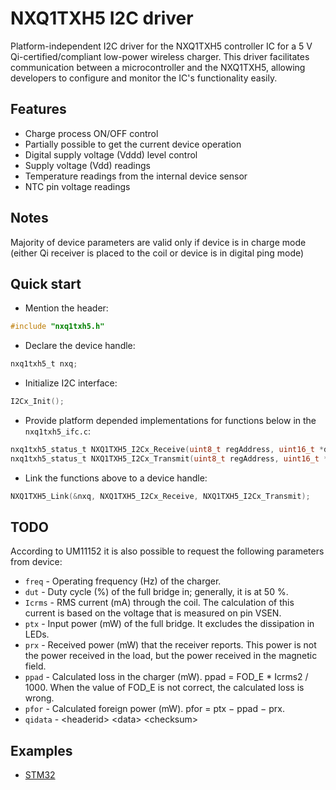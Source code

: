 # NXQ1TXH5 I2C driver
Platform-independent I2C driver for the NXQ1TXH5 controller IC for a 5 V Qi-certified/compliant low-power wireless charger. 
This driver facilitates communication between a microcontroller and the NXQ1TXH5, allowing developers to configure and monitor the IC's functionality easily.

## Features
* Charge process ON/OFF control
* Partially possible to get the current device operation
* Digital supply voltage (Vddd) level control
* Supply voltage (Vdd) readings
* Temperature readings from the internal device sensor
* NTC pin voltage readings

## Notes
Majority of device parameters are valid only if device is in charge mode (either Qi receiver is placed to the coil or device is in digital ping mode)

## Quick start
* Mention the header:
```C
#include "nxq1txh5.h"
```
* Declare the device handle:
```C
nxq1txh5_t nxq;
```
* Initialize I2C interface:
```C
I2Cx_Init();
```
* Provide platform depended implementations for functions below in the `nxq1txh5_ifc.c`:
```C
nxq1txh5_status_t NXQ1TXH5_I2Cx_Receive(uint8_t regAddress, uint16_t *data);
nxq1txh5_status_t NXQ1TXH5_I2Cx_Transmit(uint8_t regAddress, uint16_t *data);
```
* Link the functions above to a device handle:
```C
NXQ1TXH5_Link(&nxq, NXQ1TXH5_I2Cx_Receive, NXQ1TXH5_I2Cx_Transmit);
```

## TODO
According to UM11152 it is also possible to request the following parameters from device:
* `freq` - Operating frequency (Hz) of the charger.
* `dut` - Duty cycle (%) of the full bridge in; generally, it is at 50 %.
* `Icrms` - RMS current (mA) through the coil. The calculation of this current is based on the
voltage that is measured on pin VSEN.
* `ptx` - Input power (mW) of the full bridge. It excludes the dissipation in LEDs.
* `prx` - Received power (mW) that the receiver reports. This power is not the power received in
the load, but the power received in the magnetic field.
* `ppad` - Calculated loss in the charger (mW). ppad = FOD_E * Icrms2
 / 1000. When the value of FOD_E is not correct, the calculated loss is wrong.
* `pfor` - Calculated foreign power (mW). pfor = ptx − ppad − prx.
* `qidata` - \<headerid> \<data> \<checksum>

## Examples
* [STM32](platform/STM32F103C8T6/Core/Src/main.c)
